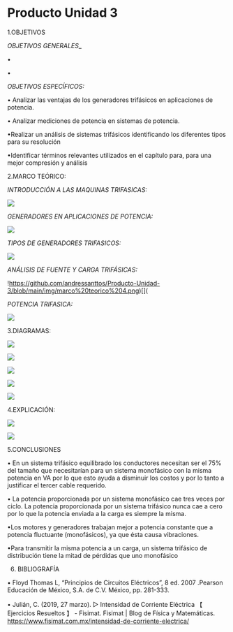 # Producto Unidad 3
1.OBJETIVOS

_OBJETIVOS GENERALES__

• 

• 

_OBJETIVOS ESPECÍFICOS:_

•	Analizar las ventajas de los generadores trifásicos en aplicaciones de potencia.

•	Analizar mediciones de potencia en sistemas de potencia.

•Realizar un análisis de sistemas trifásicos identificando los diferentes tipos para su resolución

•Identificar términos relevantes utilizados en el capítulo para, para una mejor compresión y análisis



 

2.MARCO TEÓRICO:

 _INTRODUCCIÓN A LAS MAQUINAS TRIFASICAS:_
 
 ![](img/marco1.jpg)

_GENERADORES EN APLICACIONES DE POTENCIA:_

![](https://github.com/andressanttos/Producto-Unidad-3/blob/main/img/marco%20teorico%202.png)

_TIPOS DE GENERADORES TRIFASICOS:_

 ![](img/marco3.jpg)
 
 _ANÁLISIS DE FUENTE Y CARGA TRIFÁSICAS:_
 
 !https://github.com/andressanttos/Producto-Unidad-3/blob/main/img/marco%20teorico%204.png)[](
 
_POTENCIA TRIFASICA:_

![](https://github.com/andressanttos/Producto-Unidad-3/blob/main/img/marco%20teorico%205.png)


3.DIAGRAMAS:



![](https://github.com/andressanttos/Producto-Unidad-3/blob/main/img/diagrama2.png)

![](https://github.com/andressanttos/Producto-Unidad-3/blob/main/img/diagrama2.1.png)



![](https://github.com/andressanttos/Producto-Unidad-3/blob/main/img/diagrama5.png)

![](https://github.com/andressanttos/Producto-Unidad-3/blob/main/img/diagrama5.1.png)

![](https://github.com/andressanttos/Producto-Unidad-3/blob/main/img/diagrama5.2.png)


4.EXPLICACIÓN:

![](https://github.com/andressanttos/Producto-Unidad-3/blob/main/img/ejercicio1.png)

![](https://github.com/andressanttos/Producto-Unidad-3/blob/main/img/ejercicio2.png)


5.CONCLUSIONES

•	En un sistema trifásico equilibrado los conductores necesitan ser el 75% del tamaño   que necesitarían para un sistema monofásico con la misma potencia en VA por lo que   esto ayuda a disminuir los costos y por lo tanto a justificar el tercer cable requerido. 

•	La potencia proporcionada por un sistema monofásico cae tres veces por ciclo. La potencia proporcionada por un sistema trifásico nunca cae a cero por lo    que la potencia enviada a la carga es siempre la misma.

•Los motores y generadores trabajan mejor a potencia constante que a potencia fluctuante (monofásicos), ya que ésta causa vibraciones.

•Para transmitir la misma potencia a un carga, un sistema trifásico de distribución tiene la mitad de pérdidas que uno monofásico



6. BIBLIOGRAFÍA

•	Floyd Thomas L, “Principios de Circuitos Eléctricos”, 8 ed. 2007 .Pearson Educación de México, S.A. de C.V. México, pp. 281-333.

• Julián, C. (2019, 27 marzo). ▷ Intensidad de Corriente Eléctrica 【 Ejercicios Resueltos 】 - Fisimat. Fisimat | Blog de Física y Matemáticas. https://www.fisimat.com.mx/intensidad-de-corriente-electrica/
